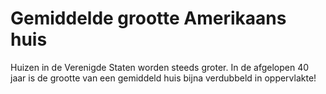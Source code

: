 # Gemiddelde grootte Amerikaans huis

Huizen in de Verenigde Staten worden steeds groter. In de afgelopen 40 jaar is
de grootte van een gemiddeld huis bijna verdubbeld in oppervlakte!
